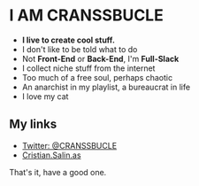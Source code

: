 # I AM CRANSSBUCLE

* **I live to create cool stuff.**
* I don't like to be told what to do
* Not **Front-End** or **Back-End**, I'm **Full-Slack** 
* I collect niche stuff from the internet
* Too much of a free soul, perhaps chaotic
* An anarchist in my playlist, a bureaucrat in life
* I love my cat

## My links

- [Twitter: @CRANSSBUCLE](https://twitter.com/CRANSSBUCLE/)
- [Cristian.Salin.as](https://Cristian.Salin.as)

That's it, have a good one.
